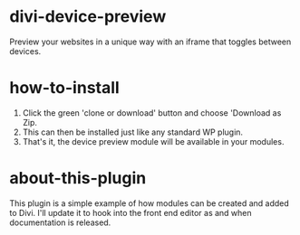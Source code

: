 # divi-device-preview
Preview your websites in a unique way with an iframe that toggles between devices.

# how-to-install
1. Click the green 'clone or download' button and choose 'Download as Zip.
2. This can then be installed just like any standard WP plugin.
3. That's it, the device preview module will be available in your modules.

# about-this-plugin
This plugin is a simple example of how modules can be created 
and added to Divi. I'll update it to hook into the front end editor 
as and when documentation is released.
